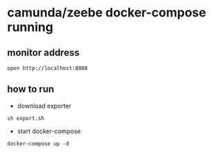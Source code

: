 # camunda/zeebe docker-compose running

## monitor address

```code
open http://localhost:8080
```

## how  to run

* download exporter

```code
sh export.sh
```

* start docker-compose

```code
docker-compose up -d
```